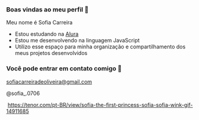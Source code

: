 ### Boas vindas ao meu perfil 💟

Meu nome é Sofia Carreira

- Estou estudando na [Alura](https://www.alura.com.br)
- Estou me desenvolvendo na linguagem JavaScript
- Utilizo esse espaço para minha organização e compartilhamento dos meus projetos desenvolvidos

### Você pode entrar em contato comigo 📧

sofiacarreiradeoliveira@gmail.com 

@sofia_.0706

![]()
https://tenor.com/pt-BR/view/sofia-the-first-princess-sofia-sofia-wink-gif-14911685
